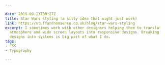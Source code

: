 ```yaml
---

date: 2019-09-13T09:27Z
title: Star Wars styling (a silly idea that might just work)
link: https://stuffandnonsense.co.uk/blog/star-wars-styling
excerpt: I sometimes work with other designers helping them to translate their design
  atmosphere and wide screen layouts into responsive designs. Breaking down their
  designs into systems is big part of what I do.
tags:
- CSS
- Typography

---
```

